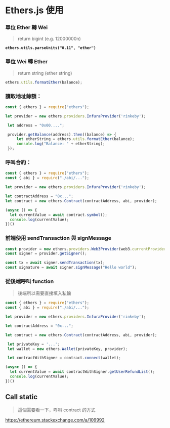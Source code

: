 # Ethers.js 使用

### 單位  Ether 轉 Wei

> return bigint (e.g. 12000000n)

<pre class="language-typescript"><code class="lang-typescript"><strong>ethers.utils.parseUnits("0.11", "ether")
</strong></code></pre>

### 單位  Wei 轉 Ether

> return string (ether string)

```javascript
ethers.utils.formatEther(balance);
```

### 讀取地址餘額：

```javascript
const { ethers } = require("ethers");

let provider = new ethers.providers.InfuraProvider('rinkeby');

 let address = "0x00....";

 provider.getBalance(address).then((balance) => {
     let etherString = ethers.utils.formatEther(balance);
     console.log("Balance: " + etherString);
 });
```

### 呼叫合約：

```javascript
const { ethers } = require("ethers");
const { abi } = require("./abi/...");

let provider = new ethers.providers.InfuraProvider('rinkeby');

let contractAddress = "0x...";
let contract = new ethers.Contract(contractAddress, abi, provider);

(async () => {
  let currentValue = await contract.symbol();
  console.log(currentValue);
})()
```

### 前端使用 sendTransaction 與 signMessage

```javascript
const provider = new ethers.providers.Web3Provider(web3.currentProvider);
const signer = provider.getSigner();

const tx = await signer.sendTransaction(tx);
const signature = await signer.signMessage("Hello world");
```

### 從後端呼叫 function

> 後端所以需要直接填入私鑰

```javascript
const { ethers } = require("ethers");
const { abi } = require("./abi/...");

let provider = new ethers.providers.InfuraProvider('rinkeby');

let contractAddress = "0x...";

let contract = new ethers.Contract(contractAddress, abi, provider);

 let privateKey = '...';
 let wallet = new ethers.Wallet(privateKey, provider);

 let contractWithSigner = contract.connect(wallet);

(async () => {
  let currentValue = await contractWithSigner.getUserRefundList();
  console.log(currentValue);
})()
```

## Call static

> 這個需要看一下，呼叫 contract 的方式

https://ethereum.stackexchange.com/a/109992
